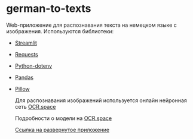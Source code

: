 # german-to-texts
Web-приложение для распознавания текста на немецком языке с изображения. 
Используются библиотеки:
 - [Streamlit](https://streamlit.io/)
 - [Requests](https://github.com/psf/requests)
 - [Python-dotenv](https://github.com/theskumar/python-dotenv)
 - [Pandas](https://github.com/pandas-dev/pandas)
 - [Pillow](https://github.com/python-pillow/Pillow)
 

   Для распознавания изображений используется онлайн нейронная сеть [OCR.space](https://ocr.space/ocrapi)

   Подробности о модели на [OCR.space](https://github.com/A9T9/OCR.Space-OCR-API-Code-Snippets)

   [Ссылка на развернутое приложение](http://localhost:8501/)
   

